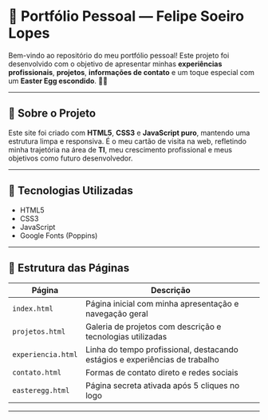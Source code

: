 # 💼 Portfólio Pessoal — Felipe Soeiro Lopes

Bem-vindo ao repositório do meu portfólio pessoal! Este projeto foi desenvolvido com o objetivo de apresentar minhas **experiências profissionais**, **projetos**, **informações de contato** e um toque especial com um **Easter Egg escondido**. 👀✨

---

## 🚀 Sobre o Projeto

Este site foi criado com **HTML5**, **CSS3** e **JavaScript puro**, mantendo uma estrutura limpa e responsiva. É o meu cartão de visita na web, refletindo minha trajetória na área de **TI**, meu crescimento profissional e meus objetivos como futuro desenvolvedor.

---

## 🧠 Tecnologias Utilizadas

- HTML5
- CSS3
- JavaScript
- Google Fonts (Poppins)

---

## 📁 Estrutura das Páginas

| Página              | Descrição                                                                 |
|---------------------|---------------------------------------------------------------------------|
| `index.html`        | Página inicial com minha apresentação e navegação geral                   |
| `projetos.html`     | Galeria de projetos com descrição e tecnologias utilizadas                |
| `experiencia.html`  | Linha do tempo profissional, destacando estágios e experiências de trabalho |
| `contato.html`      | Formas de contato direto e redes sociais                                  |
| `easteregg.html`    | Página secreta ativada após 5 cliques no logo                             |

---